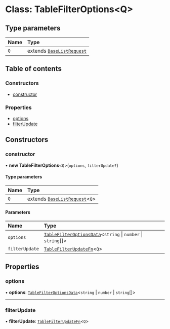 # Class: TableFilterOptions<Q\>

## Type parameters

| Name | Type |
| :------ | :------ |
| `Q` | extends [`BaseListRequest`](BaseListRequest.md) |

## Table of contents

### Constructors

- [constructor](TableFilterOptions.md#constructor)

### Properties

- [options](TableFilterOptions.md#options)
- [filterUpdate](TableFilterOptions.md#filterupdate)

## Constructors

### constructor

• **new TableFilterOptions**<`Q`\>(`options`, `filterUpdate?`)

#### Type parameters

| Name | Type |
| :------ | :------ |
| `Q` | extends [`BaseListRequest`](BaseListRequest.md)<`Q`\> |

#### Parameters

| Name | Type |
| :------ | :------ |
| `options` | [`TableFilterOptionsData`](../README.md#tablefilteroptionsdata)<`string` \| `number` \| `string`[]\> |
| `filterUpdate` | [`TableFilterUpdateFn`](../README.md#tablefilterupdatefn)<`Q`\> |

## Properties

### options

• **options**: [`TableFilterOptionsData`](../README.md#tablefilteroptionsdata)<`string` \| `number` \| `string`[]\>

___

### filterUpdate

• **filterUpdate**: [`TableFilterUpdateFn`](../README.md#tablefilterupdatefn)<`Q`\>
